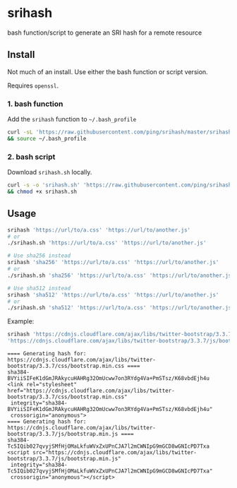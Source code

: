 # srihash
bash function/script to generate an SRI hash for a remote resource

## Install
Not much of an install. Use either the bash function or script version.

Requires ``openssl``.

### 1. bash function
Add the ``srihash`` function to ``~/.bash_profile``

```bash
curl -sL 'https://raw.githubusercontent.com/ping/srihash/master/srihash' >> ~/.bash_profile \
&& source ~/.bash_profile
```

### 2. bash script
Download ``srihash.sh`` locally.

```bash
curl -s -o 'srihash.sh' 'https://raw.githubusercontent.com/ping/srihash/master/srihash.sh' \
&& chmod +x srihash.sh
```

## Usage

```bash
srihash 'https://url/to/a.css' 'https://url/to/another.js'
# or
./srihash.sh 'https://url/to/a.css' 'https://url/to/another.js'

# Use sha256 instead
srihash 'sha256' 'https://url/to/a.css' 'https://url/to/another.js'
# or
./srihash.sh 'sha256' 'https://url/to/a.css' 'https://url/to/another.js'

# Use sha512 instead
srihash 'sha512' 'https://url/to/a.css' 'https://url/to/another.js'
# or
./srihash.sh 'sha512' 'https://url/to/a.css' 'https://url/to/another.js'
```

Example:

```bash
srihash 'https://cdnjs.cloudflare.com/ajax/libs/twitter-bootstrap/3.3.7/css/bootstrap.min.css' \
'https://cdnjs.cloudflare.com/ajax/libs/twitter-bootstrap/3.3.7/js/bootstrap.min.js'
```
```
==== Generating hash for: https://cdnjs.cloudflare.com/ajax/libs/twitter-bootstrap/3.3.7/css/bootstrap.min.css ====
sha384-BVYiiSIFeK1dGmJRAkycuHAHRg32OmUcww7on3RYdg4Va+PmSTsz/K68vbdEjh4u
<link rel="stylesheet" href="https://cdnjs.cloudflare.com/ajax/libs/twitter-bootstrap/3.3.7/css/bootstrap.min.css"
 integrity="sha384-BVYiiSIFeK1dGmJRAkycuHAHRg32OmUcww7on3RYdg4Va+PmSTsz/K68vbdEjh4u"
 crossorigin="anonymous">
==== Generating hash for: https://cdnjs.cloudflare.com/ajax/libs/twitter-bootstrap/3.3.7/js/bootstrap.min.js ====
sha384-Tc5IQib027qvyjSMfHjOMaLkfuWVxZxUPnCJA7l2mCWNIpG9mGCD8wGNIcPD7Txa
<script src="https://cdnjs.cloudflare.com/ajax/libs/twitter-bootstrap/3.3.7/js/bootstrap.min.js"
 integrity="sha384-Tc5IQib027qvyjSMfHjOMaLkfuWVxZxUPnCJA7l2mCWNIpG9mGCD8wGNIcPD7Txa"
 crossorigin="anonymous"></script>
```
